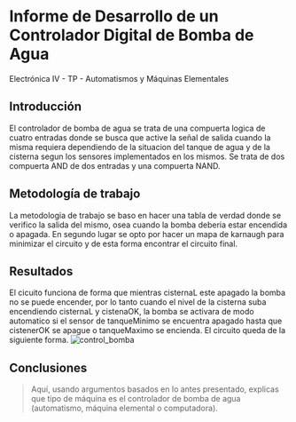 # Informe de Desarrollo de un Controlador Digital de Bomba de Agua

Electrónica IV - TP - Automatismos y Máquinas Elementales

## Introducción

El controlador de bomba de agua se trata de una compuerta logica de cuatro entradas donde se busca que active la señal de salida cuando la misma requiera dependiendo de la situacion del tanque de agua y de la cisterna segun los sensores implementados en los mismos. Se trata de dos compuerta AND de dos entradas y una compuerta NAND.

## Metodología de trabajo

La metodologia de trabajo se baso en hacer una tabla de verdad donde se verifico la salida del mismo, osea cuando la bomba deberia estar encendida o apagada. En segundo lugar se opto por hacer un mapa de karnaugh para minimizar el circuito y de esta forma encontrar el circuito final.

## Resultados

El cicuito funciona de forma que mientras cisternaL este apagado la bomba no se puede encender, por lo tanto cuando el nivel de la cisterna suba encendiendo cisternaL y cistenaOK, la bomba se activara de modo automatico si el sensor de tanqueMinimo se encuentra apagado hasta que cistenerOK se apague o tanqueMaximo se encienda.
El circuito queda de la siguiente forma.
![control_bomba](https://github.com/lucasahumada02/electronica_iv-tp-automatismos_y_maquinas_elementales/assets/166075187/f9601998-43a3-43a3-90c9-4812e9213d0c)


## Conclusiones

> Aquí, usando argumentos basados en lo antes presentado, explicas que tipo de máquina es el controlador de bomba de agua (automatismo, máquina elemental o computadora).
